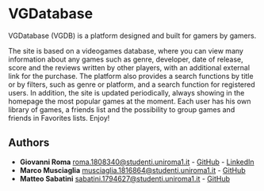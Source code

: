 # VGDatabase

VGDatabase (VGDB) is a platform designed and built for gamers by gamers.

The site is based on a videogames database, where you can view many information about any games such as genre, developer, date of release, score and the reviews written by other players, with an additional external link for the purchase. The platform also provides a search functions by title or by filters, such as genre or platform, and a search function for registered users. In addition, the site is updated periodically, always showing in the homepage the most popular games at the moment. Each user has his own library of games, a friends list and the possibility to group games and friends in Favorites lists. Enjoy!

## Authors

*   **Giovanni Roma** roma.1808340@studenti.uniroma1.it - [GitHub](https://github.com/JoGist) - [LinkedIn](https://www.linkedin.com/in/giovanni-roma-a95a32127/)
*   **Marco Musciaglia** musciaglia.1816864@studenti.uniroma1.it - [GitHub](https://github.com/loldlink)
*   **Matteo Sabatini** sabatini.1794627@studenti.uniroma1.it - [GitHub](https://github.com/loldlink)

        

